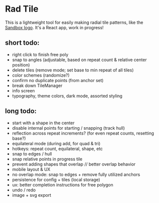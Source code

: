 # Rad Tile

This is a lightweight tool for easily making radial tile patterns, like the [Sandbox logo](https://sandbox.is). It's a React app, work in progress!

## short todo:

-   right click to finish free poly
-   snap to angles (adjustable, based on repeat count & relative center position)
-   delete tiles (remove mode; set base to min repeat of all tiles)
-   color schemes (randomize?)
-   confirm no duplicate points (from anchor set)
-   break down TileManager
-   info screen
-   typography, theme colors, dark mode, assorted styling

## long todo:

-   start with a shape in the center
-   disable internal points for starting / snapping (track hull)
-   reflection across repeat increments? (for even repeat counts, resetting base?)
-   equilateral mode (during add, for quad & tri)
-   hotkeys: repeat count, equilateral, shape, etc
-   snap to edges / hull
-   snap relative points in progress tile
-   prevent adding shapes that overlap // better overlap behavior
-   mobile layout & UX
-   no overlap mode: snap to edges + remove fully utilized anchors
-   persistence for config + tiles (local storage)
-   ux: better completion instructions for free polygon
-   undo / redo
-   image + svg export
